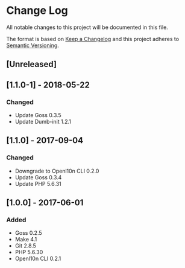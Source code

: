 # Change Log
All notable changes to this project will be documented in this file.

The format is based on [Keep a Changelog](http://keepachangelog.com/)
and this project adheres to [Semantic Versioning](http://semver.org/).

## [Unreleased]

## [1.1.0-1] - 2018-05-22
### Changed
- Update Goss 0.3.5
- Update Dumb-init 1.2.1

## [1.1.0] - 2017-09-04
### Changed
- Downgrade to Openl10n CLI 0.2.0
- Update Goss 0.3.4
- Update PHP 5.6.31

## [1.0.0] - 2017-06-01
### Added
- Goss 0.2.5
- Make 4.1
- Git 2.8.5
- PHP 5.6.30
- Openl10n CLI 0.2.1
